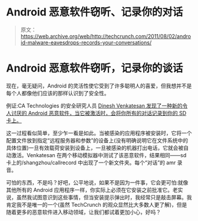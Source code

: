 # Android 恶意软件窃听、记录你的对话 

> 原文：<https://web.archive.org/web/http://techcrunch.com/2011/08/02/android-malware-eavesdrops-records-your-conversations/>

# Android 恶意软件窃听，记录你的谈话

现在，毫无疑问，Android 的灵活性使它受到了许多聪明人的喜爱，但我想并不是每个人都像他们应该的那样认识到了安全性。

例证:CA Technologies 的安全研究人员 [Dinesh Venkatesan 发现了一种新的令人讨厌的 Android 恶意软件，当它被激活时，会将你所有的对话记录到你的 SD 卡上。](https://web.archive.org/web/20230203105917/http://community.ca.com/blogs/securityadvisor/archive/2011/08/01/a-trojan-spying-on-your-conversations.aspx)

这一过程看似简单，至少乍一看是如此。当被感染的应用程序被安装时，它将一个配置文件放到指定“远程服务器和参数”的设备上(没有明确说明它在文件系统中的具体位置)一旦有效载荷安装到设备上，一旦被感染的机器打出电话，它就会被自动激活。Venkatesan 在两个移动模拟器中测试了该恶意软件，结果相同——sd 卡上的/shangzhou/callrecord 中出现了一个新文件夹。每个“对话”的 amr 录音。

可怕的东西，不是吗？好吧，公平地说，如果不是因为一件事，它会更可怕:就像其他所有的 Android 应用程序一样，你实际上必须在它安装之前批准它。老实说，虽然我试图意识到这些事情，但当安装提示弹出时，我经常只是敲击屏幕。我肯定我不是唯一的一个(虽然 TechCrunch 的观众显然比大多数人更了解)，但是随着更多的恶意软件进入移动领域，让我们都试着更加小心，好吗？